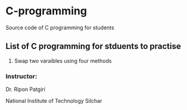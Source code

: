 # C-programming
Source code of C programming for students


## List of C programming for stduents to practise

1. Swap two varaibles using four methods


### Instructor:

Dr. Ripon Patgiri

National Institute of Technology Silchar
